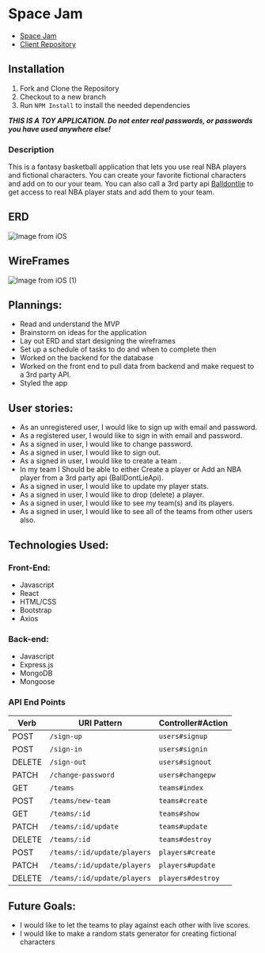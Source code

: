 # Space Jam
- [Space Jam](https://hieppie.github.io/spacejam-client/)
- [Client Repository](https://github.com/hieppie/spacejam-server)



## Installation 
1. Fork and Clone the Repository 
2. Checkout to a  new branch 
3. Run ```NPM Install``` to install the needed dependencies
   
**_THIS IS A TOY APPLICATION. Do not enter real passwords, or passwords you have used anywhere else!_**
  
### Description
This is a fantasy basketball application that lets you use real NBA players and fictional characters. You can create your favorite fictional characters and add on to our your team. You can also call a 3rd party api [Balldontlie](https://www.balldontlie.io/#introduction) to get access to real NBA player stats and add them to your team. 

## ERD
![Image from iOS](https://media.git.generalassemb.ly/user/42069/files/0468c3a5-3700-485e-b65b-35f4d7bb0c66)


## WireFrames
![Image from iOS (1)](https://media.git.generalassemb.ly/user/42069/files/7e53f500-4779-409a-9f94-01fb472d67d0)

## Plannings:
- Read and understand the MVP
- Brainstorm on ideas for the application
- Lay out ERD and start designing the wireframes
- Set up a schedule of tasks to do and when to complete then
- Worked on the backend for the database
- Worked on the front end to pull data from backend and make request to a 3rd party API.
- Styled the app

## User stories: 
- As an unregistered user, I would like to sign up with email and password.
- As a registered user, I would like to sign in with email and password.
- As a signed in user, I would like to change password.
- As a signed in user, I would like to sign out.
- As a signed in user, I would like to create a team .
- In my team I Should be able to either Create a player or Add an NBA player from a 3rd party api (BallDontLieApi).
- As a signed in user, I would like to update my player stats.
- As a signed in user, I would like to drop (delete) a player.
- As a signed in user, I would like to see my team(s) and its players.
- As a signed in user, I would like to see all of the teams from other users also.


## Technologies Used:

### Front-End:
- Javascript
- React
- HTML/CSS
- Bootstrap
- Axios

### Back-end:
- Javascript
- Express.js
- MongoDB
- Mongoose

### API End Points

| Verb   | URI Pattern            | Controller#Action |
|--------|------------------------|-------------------|
| POST   | `/sign-up`             | `users#signup`    |
| POST   | `/sign-in`             | `users#signin`    |
| DELETE | `/sign-out`            | `users#signout`   |
| PATCH  | `/change-password`     | `users#changepw`  |
| GET    | `/teams`               | `teams#index`     |
| POST   | `/teams/new-team`               | `teams#create`    |
| GET    | `/teams/:id`           | `teams#show`      |
| PATCH  | `/teams/:id/update`           | `teams#update`    |
| DELETE | `/teams/:id`            | `teams#destroy`   |
| POST   | `/teams/:id/update/players`               | `players#create`    |
| PATCH  | `/teams/:id/update/players`           | `players#update`    |
| DELETE | `/teams/:id/update/players`            | `players#destroy`   |

## Future Goals:
- I would like to let the teams to play against each other with live scores.
- I would like to make a random stats generator for creating fictional characters
